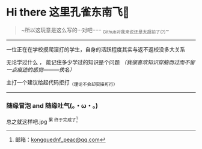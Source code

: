 # Hi there 这里孔雀东南飞👋
>~所以这玩意是这么写的···对吧······<sub> Github对我来说还是太超前了(?)</sub>~
-------------------------------------------------------------------------------------------------------------------------------------------------------------------------------------------------------------------------------------------------
一位正在在学校摸爬滚打的学生，自身的活跃程度其实与返不返校没多大关系

无论学过什么 ， 能记住多少学过的知识是个问题     _（我很喜欢知识穿脑而过而不留一点痕迹的感觉———佚名）_ 

主打一个建议给起代码拒打<sub>（理论不会却实操可行）</sub>

----------------------------------------------------------------------------------

### 随缘冒泡 and 随缘吐气(。・ω・。)

总之就这样吧.jpg <sup>累 终于完成了[^1]</sup>

[^1]:邮箱：kongquednf_peac@qq.com
<!--
**kong-que-dnf123/kong-que-dnf123** is a ✨ _special_ ✨ repository because its `README.md` (this file) appears on your GitHub profile.

Here are some ideas to get you started:

- 🔭 I’m currently working on ...
- 🌱 I’m currently learning ...
- 👯 I’m looking to collaborate on ...
- 🤔 I’m looking for help with ...
- 💬 Ask me about ...
- 📫 How to reach me: ...
- 😄 Pronouns: ...
- ⚡ Fun fact: ...
-->

